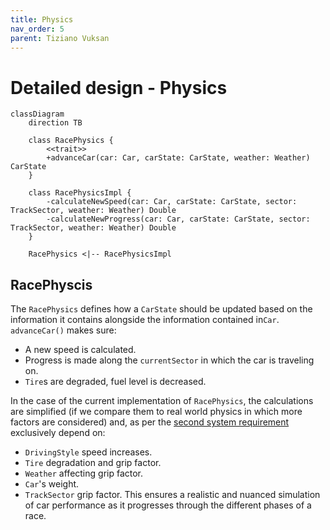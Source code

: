 ```yaml
---
title: Physics
nav_order: 5
parent: Tiziano Vuksan
---
```


# Detailed design - Physics

```mermaid
classDiagram
    direction TB

    class RacePhysics {
        <<trait>>
        +advanceCar(car: Car, carState: CarState, weather: Weather) CarState
    }

    class RacePhysicsImpl {
        -calculateNewSpeed(car: Car, carState: CarState, sector: TrackSector, weather: Weather) Double
        -calculateNewProgress(car: Car, carState: CarState, sector: TrackSector, weather: Weather) Double
    }

    RacePhysics <|-- RacePhysicsImpl

```

## RacePhyscis

The `RacePhysics` defines how a `CarState` should be updated based on the information it contains alongside the
information contained in`Car`.
`advanceCar()` makes sure:

- A new speed is calculated.
- Progress is made along the `currentSector` in which the car is traveling on.
- `Tire`s are degraded, fuel level is decreased.

In the case of the current implementation of `RacePhysics`, the calculations are simplified (if we compare them to
real world physics in which more factors are considered) and, as per
the [second system requirement](../../../2_requirement_specification/requirement_specification.md#32-system-requirements)
exclusively depend on:

- `DrivingStyle` speed increases.
- `Tire` degradation and grip factor.
- `Weather` affecting grip factor.
- `Car`'s weight.
- `TrackSector` grip factor.
  This ensures a realistic and nuanced simulation of car performance as it progresses through the different phases of a
  race.
